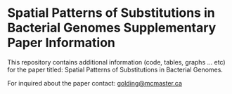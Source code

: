 # Spatial Patterns of Substitutions in Bacterial Genomes Supplementary Paper Information

This repository contains additional information (code, tables, graphs ... etc) for the paper titled: Spatial Patterns of Substitutions in Bacterial Genomes.

For inquired about the paper contact: golding@mcmaster.ca
